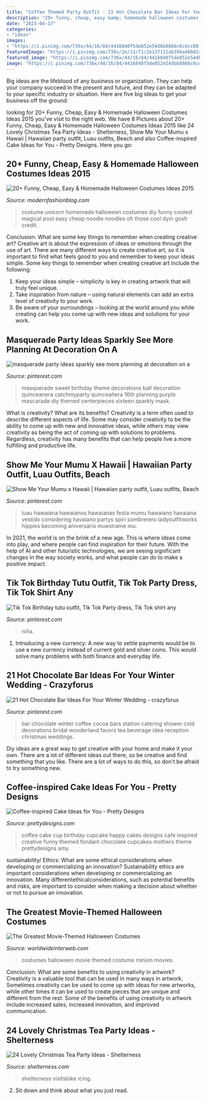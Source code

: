 ```yaml
---
title: "Coffee Themed Party Outfit - 21 Hot Chocolate Bar Ideas For Your Winter Wedding"
description: "20+ funny, cheap, easy &amp; homemade halloween costumes ideas 2015"
date: "2023-04-17"
categories:
- "ideas"
images:
- "https://i.pinimg.com/736x/44/16/84/4416840f5de852e54dbb8866c6cdcc88.jpg"
featuredImage: "https://i.pinimg.com/736x/2e/13/71/2e137131ab394a48b02a5d5ca4b99120.jpg"
featured_image: "https://i.pinimg.com/736x/44/16/84/4416840f5de852e54dbb8866c6cdcc88.jpg"
image: "https://i.pinimg.com/736x/44/16/84/4416840f5de852e54dbb8866c6cdcc88.jpg"
---
```



Big ideas are the lifeblood of any business or organization. They can help your company succeed in the present and future, and they can be adapted to your specific industry or situation. Here are five big ideas to get your business off the ground: 

	

		
looking for 20+ Funny, Cheap, Easy &amp; Homemade Halloween Costumes Ideas 2015 you've visit to the right web. We have 8 Pictures about 20+ Funny, Cheap, Easy &amp; Homemade Halloween Costumes Ideas 2015 like 24 Lovely Christmas Tea Party Ideas - Shelterness, Show Me Your Mumu x Hawaii | Hawaiian party outfit, Luau outfits, Beach and also Coffee-inspired Cake Ideas for You - Pretty Designs. Here you go:
		
    
## 20+ Funny, Cheap, Easy &amp; Homemade Halloween Costumes Ideas 2015

<img loading=lazy src="http://modernfashionblog.com/wp-content/uploads/2015/08/20-Funny-Cheap-Easy-Homemade-Halloween-Costumes-Ideas-2015-18.jpg" onerror="this.onerror=null;this.src='https://tse2.mm.bing.net/th?id=OIP.k0eH8VXJQ10DC3X_dBi3wgHaMW&amp;pid=15.1';" alt="20+ Funny, Cheap, Easy &amp; Homemade Halloween Costumes Ideas 2015">

_Source: modernfashionblog.com_

>costume unicorn homemade halloween costumes diy funny coolest magical pool easy cheap noodle noodles oh those cool dyin gosh credit. 

	

Conclusion: What are some key things to remember when creating creative art?
Creative art is about the expression of ideas or emotions through the use of art. There are many different ways to create creative art, so it is important to find what feels good to you and remember to keep your ideas simple. Some key things to remember when creating creative art include the following:
1. Keep your ideas simple – simplicity is key in creating artwork that will truly feel unique.
2. Take inspiration from nature – using natural elements can add an extra level of creativity to your work.
3. Be aware of your surroundings – looking at the world around you while creating can help you come up with new ideas and solutions for your work.

    
## Masquerade Party Ideas Sparkly See More Planning At Decoration On A

<img loading=lazy src="https://i.pinimg.com/736x/2e/13/71/2e137131ab394a48b02a5d5ca4b99120.jpg" onerror="this.onerror=null;this.src='https://tse4.mm.bing.net/th?id=OIP.j1ho4EBHZl_kyGSivUiOTgAAAA&amp;pid=15.1';" alt="masquerade party ideas sparkly see more planning at decoration on a">

_Source: pinterest.com_

>masquerade sweet birthday theme decorations ball decoration quinceanera catchmyparty quinceañera 16th planning purple mascarade diy themed centerpieces sixteen sparkly mask. 

	

What is creativity? What are its benefits?
Creativity is a term often used to describe different aspects of life. Some may consider creativity to be the ability to come up with new and innovative ideas, while others may view creativity as being the act of coming up with solutions to problems. Regardless, creativity has many benefits that can help people live a more fulfilling and productive life.

    
## Show Me Your Mumu X Hawaii | Hawaiian Party Outfit, Luau Outfits, Beach

<img loading=lazy src="https://i.pinimg.com/736x/60/b5/99/60b59974eec787cc366e235f24ff345b.jpg" onerror="this.onerror=null;this.src='https://tse1.mm.bing.net/th?id=OIP.AF52xZJXtrAFP_FbMLVQFgHaLF&amp;pid=15.1';" alt="Show Me Your Mumu x Hawaii | Hawaiian party outfit, Luau outfits, Beach">

_Source: pinterest.com_

>luau hawaiana hawaianos hawaianas festa mumu hawaiano havaiana vestido considering havaiano partys spiri sombrerero ladyoutfitworks hippies becoming aniversário muestrame mu. 

	

In 2021, the world is on the brink of a new age. This is where ideas come into play, and where people can find inspiration for their future. With the help of AI and other futuristic technologies, we are seeing significant changes in the way society works, and what people can do to make a positive impact.

    
## Tik Tok Birthday Tutu Outfit, Tik Tok Party Dress, Tik Tok Shirt Any

<img loading=lazy src="https://i.pinimg.com/736x/44/16/84/4416840f5de852e54dbb8866c6cdcc88.jpg" onerror="this.onerror=null;this.src='https://tse2.mm.bing.net/th?id=OIP.wlrcWFJ5vyovKduhWbTwJwHaJ4&amp;pid=15.1';" alt="Tik Tok Birthday tutu outfit, Tik Tok Party dress, Tik Tok shirt any">

_Source: pinterest.com_

>niña. 

	

1. Introducing a new currency: A new way to settle payments would be to use a new currency instead of current gold and silver coins. This would solve many problems with both finance and everyday life.

    
## 21 Hot Chocolate Bar Ideas For Your Winter Wedding - Crazyforus

<img loading=lazy src="https://i.pinimg.com/originals/ac/0e/b9/ac0eb9ff462549c692e6c424ad4ff2f4.jpg" onerror="this.onerror=null;this.src='https://tse1.mm.bing.net/th?id=OIP.tZHAVFm2bBGOw5nfbP6IkgAAAA&amp;pid=15.1';" alt="21 Hot Chocolate Bar Ideas For Your Winter Wedding - crazyforus">

_Source: pinterest.com_

>bar chocolate winter coffee cocoa bars station catering shower cold decorations bridal wonderland favors tea beverage idea reception christmas weddings. 

	

Diy ideas are a great way to get creative with your home and make it your own. There are a lot of different ideas out there, so be creative and find something that you like. There are a lot of ways to do this, so don't be afraid to try something new.

    
## Coffee-inspired Cake Ideas For You - Pretty Designs

<img loading=lazy src="http://www.prettydesigns.com/wp-content/uploads/2015/01/Funny-Coffee-Cup-Cake.jpeg" onerror="this.onerror=null;this.src='https://tse1.mm.bing.net/th?id=OIP.rvtzI4LMPDJ50Q7pdHNgEQHaE8&amp;pid=15.1';" alt="Coffee-inspired Cake Ideas for You - Pretty Designs">

_Source: prettydesigns.com_

>coffee cake cup birthday cupcake happy cakes designs cafe inspired creative funny themed fondant chocolate cupcakes mothers theme prettydesigns amy. 

	

sustainability/ Ethics: What are some ethical considerations when developing or commercializing an innovation?
Sustainability ethics are important considerations when developing or commercializing an innovation. Many differentethicalconsiderations, such as potential benefits and risks, are important to consider when making a decision about whether or not to pursue an innovation.

    
## The Greatest Movie-Themed Halloween Costumes

<img loading=lazy src="http://worldwideinterweb.com/wp-content/uploads/2016/10/best-movies-costumes.jpg" onerror="this.onerror=null;this.src='https://tse3.mm.bing.net/th?id=OIP.FTyYX9tX3D3__nUXR8kNkQHaJ4&amp;pid=15.1';" alt="The Greatest Movie-Themed Halloween Costumes">

_Source: worldwideinterweb.com_

>costumes halloween movie themed costume minion movies. 

	

Conclusion: What are some benefits to using creativity in artwork?
Creativity is a valuable tool that can be used in many ways in artwork. Sometimes creativity can be used to come up with ideas for new artworks, while other times it can be used to create pieces that are unique and different from the rest. Some of the benefits of using creativity in artwork include increased sales, increased innovation, and improved communication.

    
## 24 Lovely Christmas Tea Party Ideas - Shelterness

<img loading=lazy src="https://i.shelterness.com/2016/10/18-Christmas-sweets-display-for-a-tea-party.jpg" onerror="this.onerror=null;this.src='https://tse1.mm.bing.net/th?id=OIP.ckHAPwyqJdwOCWW0lzqThwHaLH&amp;pid=15.1';" alt="24 Lovely Christmas Tea Party Ideas - Shelterness">

_Source: shelterness.com_

>shelterness visitstoke icing. 

	

2. Sit down and think about what you just read.

